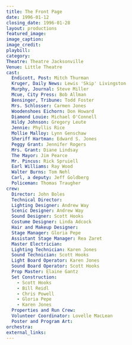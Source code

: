 ```yaml
---
title: The Front Page
date: 1996-01-12
closing_date: 1996-01-28
layout: productions
featured_image: 
image_caption:
image_credit:
playbill: 
category: 
Theatre: Theatre Jacksonville
Venue: Little Theatre
cast:
  Endicott, Post: Mitch Thurman
  Kruger, Daily News: Lewis 'Skip' Livingston
  Murphy, Journal: Steve Miller
  Mcue, City Press: Bob Allman
  Bensinger, Tribune: Todd Foster
  Mrs. Schlosser: Carmen Jones
  Woodenshoes Eichorn: Don Howard
  Diamond Louie: Michael O'Connell
  Hildy Johnson: Gregory Leute
  Jennie: Phyllis Rice
  Mollie Malloy: Lynn Genschaw
  Sheriff Hartman: Edward S. Jones
  Peggy Grant: Jennifer Rogers
  Mrs. Grant: Diane Lindsay
  The Mayor: Jim Pearce
  Mr. Pincus: Rick Spruiell
  Earl Williams: Ray Wood
  Walter Burns: Tom Nehl
  Carl, a deputy: Jeff Goldberg
  Policeman: Thomas Traugher
crew:
  Director: John Boles
  Technical Director: 
  Lighting Designer: Andrew Way
  Scenic Designer: Andrew Way
  Sound Designer: Scott Hooks
  Costume Designer: Linda Adcock
  Hair and Makeup Designer: 
  Stage Manager: Gloria Pepe
  Assistant Stage Manager: Rea Zaret
  Master Electrician: 
  Lighting Technician: Karen Jones
  Sound Technician: Scott Hooks
  Light Board Operator: Karen Jones
  Sound Board Operator: Scott Hooks
  Prop Master: Elaine Gantz
  Set Construction: 
    - Scott Hooks
    - Bill Reidl
    - Chris Powell
    - Gloria Pepe
    - Karen Jones
  Properties and Run Crew: 
  Volunteer Coordinator: Lovelle MacLean
  Poster and Program Art: 
orchestra:
external_links:
---
```

